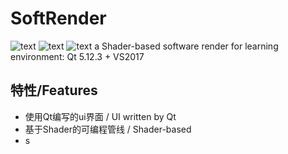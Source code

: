 # SoftRender
![text](https://github.com/SilverClawko/SoftRender/blob/newVersion/ss1.png)
![text](https://github.com/SilverClawko/SoftRender/blob/newVersion/ss3.png)
![text](https://github.com/SilverClawko/SoftRender/blob/newVersion/ss4.png)
a Shader-based software render for learning
environment: Qt 5.12.3 + VS2017

## 特性/Features

* 使用Qt编写的ui界面  /  UI written by Qt
* 基于Shader的可编程管线 / Shader-based
* s

